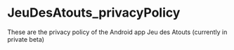 # JeuDesAtouts_privacyPolicy
These are the privacy policy of the Android app Jeu des Atouts (currently in private beta)
